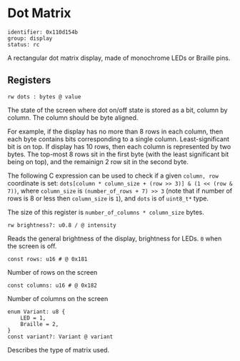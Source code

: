 # Dot Matrix

    identifier: 0x110d154b
    group: display
    status: rc

A rectangular dot matrix display, made of monochrome LEDs or Braille pins.

## Registers

    rw dots : bytes @ value

The state of the screen where dot on/off state is
stored as a bit, column by column. The column should be byte aligned.

For example, if the display has no more than 8 rows in each column, then each byte contains bits corresponding
to a single column. Least-significant bit is on top.
If display has 10 rows, then each column is represented by two bytes.
The top-most 8 rows sit in the first byte (with the least significant bit being on top),
and the remainign 2 row sit in the second byte.

The following C expression can be used to check if a given `column, row` coordinate is set:
`dots[column * column_size + (row >> 3)] & (1 << (row & 7))`, where
`column_size` is `(number_of_rows + 7) >> 3` (note that if number of rows is 8 or less then `column_size` is `1`),
and `dots` is of `uint8_t*` type.

The size of this register is `number_of_columns * column_size` bytes.

    rw brightness?: u0.8 / @ intensity

Reads the general brightness of the display, brightness for LEDs. `0` when the screen is off.

    const rows: u16 # @ 0x181

Number of rows on the screen

    const columns: u16 # @ 0x182

Number of columns on the screen

    enum Variant: u8 {
        LED = 1,
        Braille = 2,
    }
    const variant?: Variant @ variant

Describes the type of matrix used.
